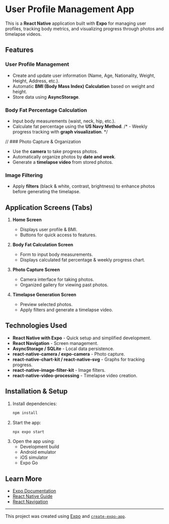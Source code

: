 # User Profile Management App

This is a **React Native** application built with **Expo** for managing user profiles, tracking body metrics, and visualizing progress through photos and timelapse videos.

## Features

### User Profile Management
- Create and update user information (Name, Age, Nationality, Weight, Height, Address, etc.).
- Automatic **BMI (Body Mass Index) Calculation** based on weight and height.
- Store data using **AsyncStorage**.

### Body Fat Percentage Calculation
- Input body measurements (waist, neck, hip, etc.).
- Calculate fat percentage using the **US Navy Method**.
/* - Weekly progress tracking with **graph visualization**. */

// ### Photo Capture & Organization
- Use the **camera** to take progress photos.
- Automatically organize photos by **date and week**.
- Generate a **timelapse video** from stored photos.

### Image Filtering
- Apply **filters** (black & white, contrast, brightness) to enhance photos before generating the timelapse.

## Application Screens (Tabs)

1. **Home Screen**
   - Displays user profile & BMI.
   - Buttons for quick access to features.

2. **Body Fat Calculation Screen**
   - Form to input body measurements.
   - Displays calculated fat percentage & weekly progress chart.

3. **Photo Capture Screen**
   - Camera interface for taking photos.
   - Organized gallery for viewing past photos.

4. **Timelapse Generation Screen**
   - Preview selected photos.
   - Apply filters and generate a timelapse video.

## Technologies Used

- **React Native with Expo** - Quick setup and simplified development.
- **React Navigation** - Screen management.
- **AsyncStorage / SQLite** - Local data persistence.
- **react-native-camera / expo-camera** - Photo capture.
- **react-native-chart-kit / react-native-svg** - Graphs for tracking progress.
- **react-native-image-filter-kit** - Image filters.
- **react-native-video-processing** - Timelapse video creation.

## Installation & Setup

1. Install dependencies:
   ```bash
   npm install
   ```
2. Start the app:
   ```bash
   npx expo start
   ```
3. Open the app using:
   - Development build
   - Android emulator
   - iOS simulator
   - Expo Go

## Learn More
- [Expo Documentation](https://docs.expo.dev/)
- [React Native Guide](https://reactnative.dev/)
- [React Navigation](https://reactnavigation.org/)

---

This project was created using [Expo](https://expo.dev) and [`create-expo-app`](https://www.npmjs.com/package/create-expo-app).

